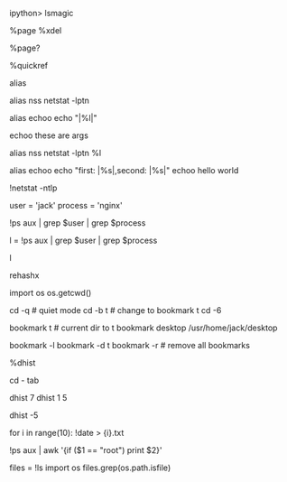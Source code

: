 ipython> lsmagic

%page
%xdel

%page?

%quickref

alias

alias nss netstat -lptn

alias echoo echo "|%l|"

echoo these are args


alias nss netstat -lptn %l


alias echoo echo "first: |%s|,second: |%s|"
echoo hello world

!netstat -ntlp

user = 'jack'
process = 'nginx'

!ps aux | grep $user | grep $process

l = !ps aux | grep $user | grep $process

l

rehashx

import os
os.getcwd()

cd -q # quiet mode
cd -b t # change to bookmark t
cd -6

bookmark  t # current dir to t
bookmark  desktop /usr/home/jack/desktop

bookmark -l
bookmark -d t
bookmark -r # remove all bookmarks

%dhist

cd - tab

dhist 7
dhist 1 5

dhist -5


for i in range(10): 
    !date > {i}.txt


!ps aux  | awk '{if ($1 == "root") print $2}'

files = !ls
import os
files.grep(os.path.isfile)








